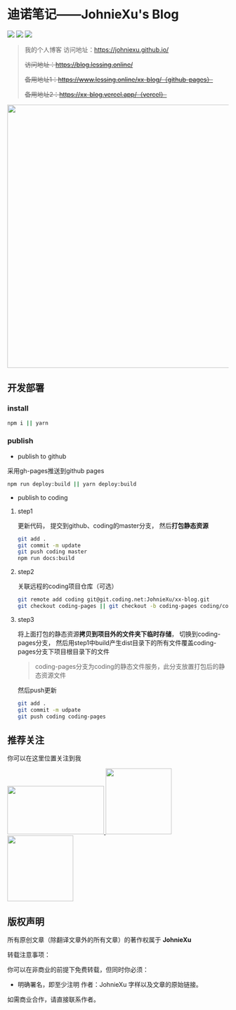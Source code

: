 # 迪诺笔记——JohnieXu's Blog

![](https://img.shields.io/travis/com/JohnieXu/xx-blog?style=flat-square)
![](https://img.shields.io/github/license/JohnieXu/xx-blog?style=flat-square)
![](https://img.shields.io/github/last-commit/JohnieXu/xx-blog?style=flat-square)

> 我的个人博客
> 访问地址：https://johniexu.github.io/
>
> ~~访问地址：https://blog.lessing.online/~~
> 
> ~~备用地址1：https://www.lessing.online/xx-blog/（github-pages）~~
>
> ~~备用地址2：https://xx-blog.vercel.app/（vercel）~~

<p align="center">
  <img src="https://p.pstatp.com/origin/pgc-image/e81d9530685a42d28394848a41a83d2d" width="600" />
</p>

## 开发部署

### install

```bash
npm i || yarn
```

### publish

- publish to github

采用gh-pages推送到github pages

```bash
npm run deploy:build || yarn deploy:build
```

- publish to coding

1. step1

    更新代码， 提交到github、coding的master分支， 然后**打包静态资源**

    ```bash
    git add .
    git commit -m update
    git push coding master
    npm run docs:build
    ```

2. step2

    关联远程的coding项目仓库（可选）

    ```bash
    git remote add coding git@git.coding.net:JohnieXu/xx-blog.git
    git checkout coding-pages || git checkout -b coding-pages coding/coding-pages
    ```

3. step3

    将上面打包的静态资源**拷贝到项目外的文件夹下临时存储**， 切换到coding-pages分支， 然后用step1中build产生dist目录下的所有文件覆盖coding-pages分支下项目根目录下的文件

    > coding-pages分支为coding的静态文件服务，此分支放置打包后的静态资源文件

    然后push更新

    ```bash
    git add .
    git commit -m udpate
    git push coding coding-pages
    ```

## 推荐关注
你可以在这里位置关注到我

<a href="https://juejin.im/user/59eb44426fb9a045000230b8" >
  <img src="https://tva1.sinaimg.cn/large/00831rSTly1gcguelpq3xj3062032t8j.jpg"  width="220px" height="110px" /> 
</a>

<a href="https://segmentfault.com/u/johniexu" class="item" >
  <img src="https://tva1.sinaimg.cn/large/00831rSTly1gcgufm82a6j309q09qjr8.jpg" width="150px" height="150px" />
</a>

<a href="https://mp.weixin.qq.com/s/weo4Kvs8L4aLVM8fWqo5jQ" class="item" >
  <img src="https://tva1.sinaimg.cn/large/00831rSTgy1gcgutpiwiaj30sq0783yo.jpg" height="150px" />
</a>


## 版权声明

所有原创文章（除翻译文章外的所有文章）的著作权属于 **JohnieXu**

转载注意事项：

你可以在非商业的前提下免费转载，但同时你必须：

- 明确署名，即至少注明 作者：JohnieXu 字样以及文章的原始链接。

如需商业合作，请直接联系作者。